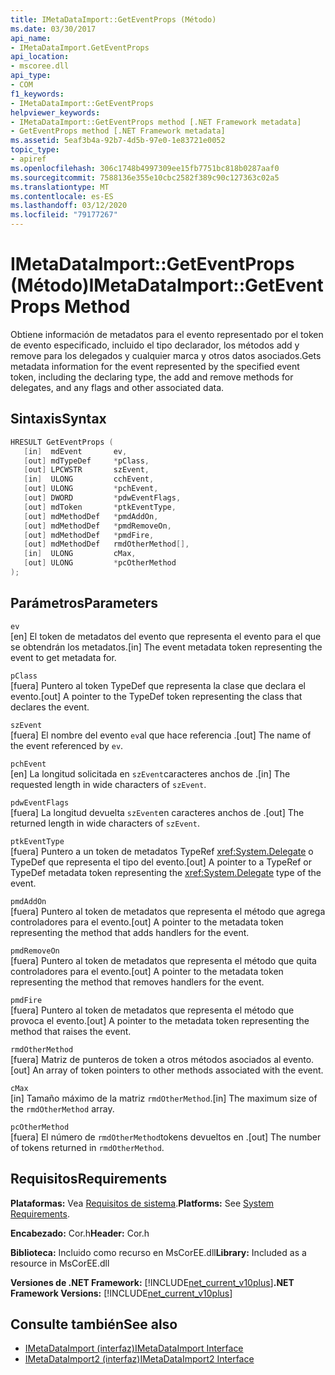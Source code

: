 ```yaml
---
title: IMetaDataImport::GetEventProps (Método)
ms.date: 03/30/2017
api_name:
- IMetaDataImport.GetEventProps
api_location:
- mscoree.dll
api_type:
- COM
f1_keywords:
- IMetaDataImport::GetEventProps
helpviewer_keywords:
- IMetaDataImport::GetEventProps method [.NET Framework metadata]
- GetEventProps method [.NET Framework metadata]
ms.assetid: 5eaf3b4a-92b7-4d5b-97e0-1e83721e0052
topic_type:
- apiref
ms.openlocfilehash: 306c1748b4997309ee15fb7751bc818b0287aaf0
ms.sourcegitcommit: 7588136e355e10cbc2582f389c90c127363c02a5
ms.translationtype: MT
ms.contentlocale: es-ES
ms.lasthandoff: 03/12/2020
ms.locfileid: "79177267"
---
```

# <a name="imetadataimportgeteventprops-method"></a><span data-ttu-id="f8481-102">IMetaDataImport::GetEventProps (Método)</span><span class="sxs-lookup"><span data-stu-id="f8481-102">IMetaDataImport::GetEventProps Method</span></span>
<span data-ttu-id="f8481-103">Obtiene información de metadatos para el evento representado por el token de evento especificado, incluido el tipo declarador, los métodos add y remove para los delegados y cualquier marca y otros datos asociados.</span><span class="sxs-lookup"><span data-stu-id="f8481-103">Gets metadata information for the event represented by the specified event token, including the declaring type, the add and remove methods for delegates, and any flags and other associated data.</span></span>  
  
## <a name="syntax"></a><span data-ttu-id="f8481-104">Sintaxis</span><span class="sxs-lookup"><span data-stu-id="f8481-104">Syntax</span></span>  
  
```cpp  
HRESULT GetEventProps (  
   [in]  mdEvent       ev,  
   [out] mdTypeDef     *pClass,
   [out] LPCWSTR       szEvent,
   [in]  ULONG         cchEvent,
   [out] ULONG         *pchEvent,
   [out] DWORD         *pdwEventFlags,  
   [out] mdToken       *ptkEventType,  
   [out] mdMethodDef   *pmdAddOn,
   [out] mdMethodDef   *pmdRemoveOn,
   [out] mdMethodDef   *pmdFire,
   [out] mdMethodDef   rmdOtherMethod[],
   [in]  ULONG         cMax,  
   [out] ULONG         *pcOtherMethod  
);  
```  
  
## <a name="parameters"></a><span data-ttu-id="f8481-105">Parámetros</span><span class="sxs-lookup"><span data-stu-id="f8481-105">Parameters</span></span>  
 `ev`  
 <span data-ttu-id="f8481-106">[en] El token de metadatos del evento que representa el evento para el que se obtendrán los metadatos.</span><span class="sxs-lookup"><span data-stu-id="f8481-106">[in] The event metadata token representing the event to get metadata for.</span></span>  
  
 `pClass`  
 <span data-ttu-id="f8481-107">[fuera] Puntero al token TypeDef que representa la clase que declara el evento.</span><span class="sxs-lookup"><span data-stu-id="f8481-107">[out] A pointer to the TypeDef token representing the class that declares the event.</span></span>  
  
 `szEvent`  
 <span data-ttu-id="f8481-108">[fuera] El nombre del evento `ev`al que hace referencia .</span><span class="sxs-lookup"><span data-stu-id="f8481-108">[out] The name of the event referenced by `ev`.</span></span>  
  
 `pchEvent`  
 <span data-ttu-id="f8481-109">[en] La longitud solicitada en `szEvent`caracteres anchos de .</span><span class="sxs-lookup"><span data-stu-id="f8481-109">[in] The requested length in wide characters of `szEvent`.</span></span>  
  
 `pdwEventFlags`  
 <span data-ttu-id="f8481-110">[fuera] La longitud devuelta `szEvent`en caracteres anchos de .</span><span class="sxs-lookup"><span data-stu-id="f8481-110">[out] The returned length in wide characters of `szEvent`.</span></span>  
  
 `ptkEventType`  
 <span data-ttu-id="f8481-111">[fuera] Puntero a un token de metadatos TypeRef <xref:System.Delegate> o TypeDef que representa el tipo del evento.</span><span class="sxs-lookup"><span data-stu-id="f8481-111">[out] A pointer to a TypeRef or TypeDef metadata token representing the <xref:System.Delegate> type of the event.</span></span>  
  
 `pmdAddOn`  
 <span data-ttu-id="f8481-112">[fuera] Puntero al token de metadatos que representa el método que agrega controladores para el evento.</span><span class="sxs-lookup"><span data-stu-id="f8481-112">[out] A pointer to the metadata token representing the method that adds handlers for the event.</span></span>  
  
 `pmdRemoveOn`  
 <span data-ttu-id="f8481-113">[fuera] Puntero al token de metadatos que representa el método que quita controladores para el evento.</span><span class="sxs-lookup"><span data-stu-id="f8481-113">[out] A pointer to the metadata token representing the method that removes handlers for the event.</span></span>  
  
 `pmdFire`  
 <span data-ttu-id="f8481-114">[fuera] Puntero al token de metadatos que representa el método que provoca el evento.</span><span class="sxs-lookup"><span data-stu-id="f8481-114">[out] A pointer to the metadata token representing the method that raises the event.</span></span>  
  
 `rmdOtherMethod`  
 <span data-ttu-id="f8481-115">[fuera] Matriz de punteros de token a otros métodos asociados al evento.</span><span class="sxs-lookup"><span data-stu-id="f8481-115">[out] An array of token pointers to other methods associated with the event.</span></span>  
  
 `cMax`  
 <span data-ttu-id="f8481-116">[in] Tamaño máximo de la matriz `rmdOtherMethod`.</span><span class="sxs-lookup"><span data-stu-id="f8481-116">[in] The maximum size of the `rmdOtherMethod` array.</span></span>  
  
 `pcOtherMethod`  
 <span data-ttu-id="f8481-117">[fuera] El número de `rmdOtherMethod`tokens devueltos en .</span><span class="sxs-lookup"><span data-stu-id="f8481-117">[out] The number of tokens returned in `rmdOtherMethod`.</span></span>  
  
## <a name="requirements"></a><span data-ttu-id="f8481-118">Requisitos</span><span class="sxs-lookup"><span data-stu-id="f8481-118">Requirements</span></span>  
 <span data-ttu-id="f8481-119">**Plataformas:** Vea [Requisitos de sistema](../../../../docs/framework/get-started/system-requirements.md).</span><span class="sxs-lookup"><span data-stu-id="f8481-119">**Platforms:** See [System Requirements](../../../../docs/framework/get-started/system-requirements.md).</span></span>  
  
 <span data-ttu-id="f8481-120">**Encabezado:** Cor.h</span><span class="sxs-lookup"><span data-stu-id="f8481-120">**Header:** Cor.h</span></span>  
  
 <span data-ttu-id="f8481-121">**Biblioteca:** Incluido como recurso en MsCorEE.dll</span><span class="sxs-lookup"><span data-stu-id="f8481-121">**Library:** Included as a resource in MsCorEE.dll</span></span>  
  
 <span data-ttu-id="f8481-122">**Versiones de .NET Framework:** [!INCLUDE[net_current_v10plus](../../../../includes/net-current-v10plus-md.md)]</span><span class="sxs-lookup"><span data-stu-id="f8481-122">**.NET Framework Versions:** [!INCLUDE[net_current_v10plus](../../../../includes/net-current-v10plus-md.md)]</span></span>  
  
## <a name="see-also"></a><span data-ttu-id="f8481-123">Consulte también</span><span class="sxs-lookup"><span data-stu-id="f8481-123">See also</span></span>

- [<span data-ttu-id="f8481-124">IMetaDataImport (interfaz)</span><span class="sxs-lookup"><span data-stu-id="f8481-124">IMetaDataImport Interface</span></span>](../../../../docs/framework/unmanaged-api/metadata/imetadataimport-interface.md)
- [<span data-ttu-id="f8481-125">IMetaDataImport2 (interfaz)</span><span class="sxs-lookup"><span data-stu-id="f8481-125">IMetaDataImport2 Interface</span></span>](../../../../docs/framework/unmanaged-api/metadata/imetadataimport2-interface.md)

